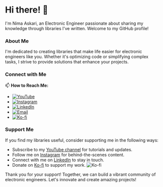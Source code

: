# Hi there! 👋

I'm Nima Askari, an Electronic Engineer passionate about sharing my knowledge through libraries I've written. Welcome to my GitHub profile!

### About Me
I'm dedicated to creating libraries that make life easier for electronic engineers like you. Whether it's optimizing code or simplifying complex tasks, I strive to provide solutions that enhance your projects.

### Connect with Me
📫 **How to Reach Me:**
- [![YouTube](https://img.shields.io/badge/YouTube-Subscribe-red?style=for-the-badge&logo=youtube)](https://youtube.com/@nimaltd)
- [![Instagram](https://img.shields.io/badge/Instagram-Follow-blue?style=for-the-badge&logo=instagram)](https://instagram.com/github.nimaltd)
- [![LinkedIn](https://img.shields.io/badge/LinkedIn-Connect-blue?style=for-the-badge&logo=linkedin)](https://linkedin.com/in/nimaltd)
- [![Email](https://img.shields.io/badge/Email-Contact-red?style=for-the-badge&logo=gmail)](mailto:nima.askari@gmail.com)
- [![Ko-fi](https://img.shields.io/badge/Ko--fi-Support-orange?style=for-the-badge&logo=ko-fi)](https://ko-fi.com/nimaltd)


### Support Me
If you find my libraries useful, consider supporting me in the following ways:
- Subscribe to my [YouTube channel](https://youtube.com/@nimaltd) for tutorials and updates.
- Follow me on [Instagram](https://instagram.com/github.nimaltd) for behind-the-scenes content.
- Connect with me on [LinkedIn](https://linkedin.com/in/nimaltd) to stay in touch.
- Donate on [Ko-fi](https://ko-fi.com/nimaltd) to support my work. ![Ko-fi](https://img.shields.io/badge/Ko--fi-Support-orange?style=for-the-badge&logo=ko-fi)


Thank you for your support! Together, we can build a vibrant community of electronic engineers. Let's innovate and create amazing projects!
